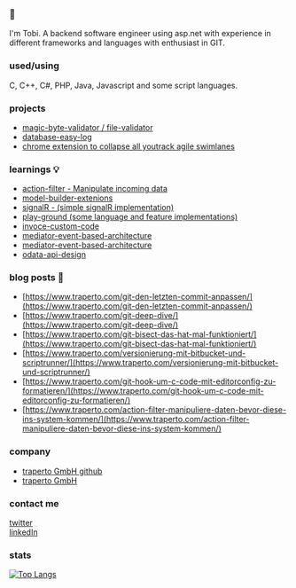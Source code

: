 ### 👋
I'm Tobi. A backend software engineer using asp.net with experience in different frameworks and languages with enthusiast in GIT.

### used/using
C, C++, C#, PHP, Java, Javascript and some script languages.

### projects 
- [magic-byte-validator / file-validator](https://github.com/neon-JS/MagicBytesValidator)<br>
- [database-easy-log](https://github.com/kryptobi/databaseEasyLog)
- [chrome extension to collapse all youtrack agile swimlanes](https://github.com/kryptobi/chrome-extension-youtrack-swimlane-collapse)

### learnings 💡
- [action-filter - Manipulate incoming data](https://github.com/kryptobi/ActionFilter)<br>
- [model-builder-extenions](https://github.com/kryptobi/ModelBuilderExtensions)<br>
- [signalR - (simple signalR implementation)](https://github.com/kryptobi/SignalR)<br>
- [play-ground (some language and feature implementations)](https://github.com/kryptobi/play-ground)
- [invoce-custom-code](https://github.com/kryptobi/invoce-custom-code-api)
- [mediator-event-based-architecture](https://github.com/kryptobi/mediator-event-based-architecture)
- [mediator-event-based-architecture](https://github.com/kryptobi/mediator-event-based-architecture)
- [odata-api-design](https://github.com/kryptobi/odata-api-design)


### blog posts :speech_balloon:
- [https://www.traperto.com/git-den-letzten-commit-anpassen/](https://www.traperto.com/git-den-letzten-commit-anpassen/)<br>
- [https://www.traperto.com/git-deep-dive/](https://www.traperto.com/git-deep-dive/)<br>
- [https://www.traperto.com/git-bisect-das-hat-mal-funktioniert/](https://www.traperto.com/git-bisect-das-hat-mal-funktioniert/)<br>
- [https://www.traperto.com/versionierung-mit-bitbucket-und-scriptrunner/](https://www.traperto.com/versionierung-mit-bitbucket-und-scriptrunner/)<br>
- [https://www.traperto.com/git-hook-um-c-code-mit-editorconfig-zu-formatieren/](https://www.traperto.com/git-hook-um-c-code-mit-editorconfig-zu-formatieren/)<br>
- [https://www.traperto.com/action-filter-manipuliere-daten-bevor-diese-ins-system-kommen/](https://www.traperto.com/action-filter-manipuliere-daten-bevor-diese-ins-system-kommen/)<br>

### company
- [traperto GmbH github](https://github.com/Traperto) <br>
- [traperto GmbH](https://www.traperto.com/)

### contact me
[twitter](https://twitter.com/tjnssn)<br>
[linkedIn](https://www.linkedin.com/in/tobias-janssen-72519a16b/)<br>


### stats
[![Top Langs](https://github-readme-stats.vercel.app/api/top-langs/?username=kryptobi)](https://github.com/anuraghazra/github-readme-stats)
